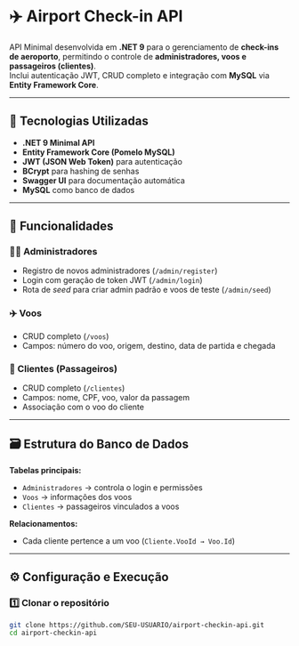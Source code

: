 # ✈️ Airport Check-in API

API Minimal desenvolvida em **.NET 9** para o gerenciamento de **check-ins de aeroporto**, permitindo o controle de **administradores, voos e passageiros (clientes)**.  
Inclui autenticação JWT, CRUD completo e integração com **MySQL** via **Entity Framework Core**.

---

## 🚀 Tecnologias Utilizadas

- **.NET 9 Minimal API**
- **Entity Framework Core (Pomelo MySQL)**
- **JWT (JSON Web Token)** para autenticação
- **BCrypt** para hashing de senhas
- **Swagger UI** para documentação automática
- **MySQL** como banco de dados

---

## 🧩 Funcionalidades

### 👨‍✈️ Administradores
- Registro de novos administradores (`/admin/register`)
- Login com geração de token JWT (`/admin/login`)
- Rota de *seed* para criar admin padrão e voos de teste (`/admin/seed`)

### ✈️ Voos
- CRUD completo (`/voos`)
- Campos: número do voo, origem, destino, data de partida e chegada

### 👤 Clientes (Passageiros)
- CRUD completo (`/clientes`)
- Campos: nome, CPF, voo, valor da passagem
- Associação com o voo do cliente

---

## 🗃️ Estrutura do Banco de Dados

**Tabelas principais:**
- `Administradores` → controla o login e permissões
- `Voos` → informações dos voos
- `Clientes` → passageiros vinculados a voos

**Relacionamentos:**
- Cada cliente pertence a um voo (`Cliente.VooId → Voo.Id`)

---

## ⚙️ Configuração e Execução

### 1️⃣ Clonar o repositório
```bash
git clone https://github.com/SEU-USUARIO/airport-checkin-api.git
cd airport-checkin-api
